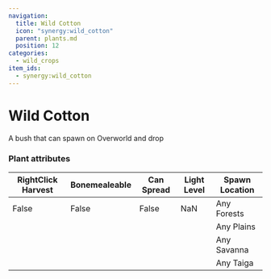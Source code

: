 ```yaml
---
navigation:
  title: Wild Cotton
  icon: "synergy:wild_cotton"
  parent: plants.md
  position: 12
categories:
  - wild_crops
item_ids:
  - synergy:wild_cotton
---
```


# Wild Cotton

A bush that can spawn on Overworld and drop <ItemLink id="synergy:cotton_seed"/>

<BlockImage id="synergy:wild_cotton" scale="4.0"/>

### Plant attributes

| RightClick Harvest | Bonemealeable | Can Spread | Light Level | Spawn Location |
| ------------------ | ------------- | ---------- | ----------- | -------------- |
| <Color color="#ff0000">False</Color>              | <Color color="#ff0000">False</Color>         | <Color color="#ff0000">False</Color>      | <Color color="#ffff00">NaN</Color>         | Any Forests    |
|                    |               |            |             | Any Plains     |
|                    |               |            |             | Any Savanna    |
|                    |               |            |             | Any Taiga      |
